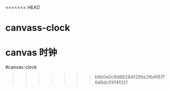 <<<<<<< HEAD
# canvass-clock
canvas 时钟
=======
#canvas-clock
>>>>>>> b9b0e0c9d66284f295e2fb4f87f6d6dc5914f021
